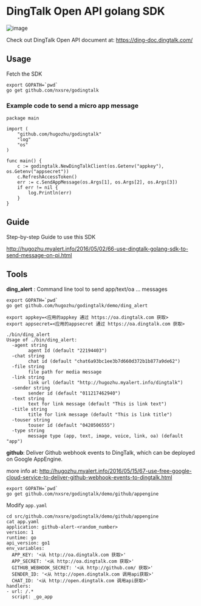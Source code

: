 # DingTalk Open API golang SDK

![image](http://static.dingtalk.com/media/lALOAQ6nfSvM5Q_229_43.png)

Check out DingTalk Open API document at: https://ding-doc.dingtalk.com/

## Usage

Fetch the SDK
```
export GOPATH=`pwd`
go get github.com/nxsre/godingtalk
```

### Example code to send a micro app message

```
package main

import (
    "github.com/hugozhu/godingtalk"
    "log"
    "os"
)

func main() {
    c := godingtalk.NewDingTalkClient(os.Getenv("appkey"), os.Getenv("appsecret"))
    c.RefreshAccessToken()
    err := c.SendAppMessage(os.Args[1], os.Args[2], os.Args[3])
    if err != nil {
        log.Println(err)
    }
}
```


## Guide

Step-by-step Guide to use this SDK

http://hugozhu.myalert.info/2016/05/02/66-use-dingtalk-golang-sdk-to-send-message-on-pi.html

## Tools

**ding_alert** : Command line tool to send app/text/oa ... messages

```
export GOPATH=`pwd`
go get github.com/hugozhu/godingtalk/demo/ding_alert

export appkey=<应用的appkey 通过 https://oa.dingtalk.com 获取>
export appsecret=<应用的appsecret 通过 https://oa.dingtalk.com 获取>

./bin/ding_alert
Usage of ./bin/ding_alert:
  -agent string
    	agent Id (default "22194403")
  -chat string
    	chat id (default "chat6a93bc1ee3b7d660d372b1b877a9de62")
  -file string
    	file path for media message
  -link string
    	link url (default "http://hugozhu.myalert.info/dingtalk")
  -sender string
    	sender id (default "011217462940")
  -text string
    	text for link message (default "This is link text")
  -title string
    	title for link message (default "This is link title")
  -touser string
    	touser id (default "0420506555")
  -type string
    	message type (app, text, image, voice, link, oa) (default "app")

```

**github**: Deliver Github webhook events to DingTalk, which can be deployed on Google AppEngine.

more info at: http://hugozhu.myalert.info/2016/05/15/67-use-free-google-cloud-service-to-deliver-github-webhook-events-to-dingtalk.html

```
export GOPATH=`pwd`
go get github.com/nxsre/godingtalk/demo/github/appengine
```

Modify `app.yaml`

```
cd src/github.com/nxsre/godingtalk/demo/github/appengine
cat app.yaml
application: github-alert-<random_number>
version: 1
runtime: go
api_version: go1
env_variables:
  APP_KEY: '<从 http://oa.dingtalk.com 获取>'
  APP_SECRET: '<从 http://oa.dingtalk.com 获取>'
  GITHUB_WEBHOOK_SECRET: '<从 http://github.com/ 获取>'
  SENDER_ID: '<从 http://open.dingtalk.com 调用api获取>'
  CHAT_ID: '<从 http://open.dingtalk.com 调用api获取>'
handlers:
- url: /.*
  script: _go_app

```



